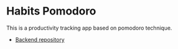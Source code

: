 # Habits Pomodoro

This is a productivity tracking app based on pomodoro technique.

- [Backend repository](https://github.com/anshulrr/habits-pomodoro)
